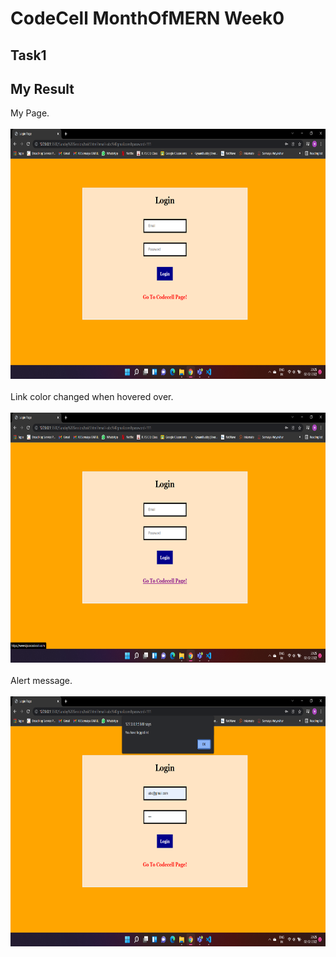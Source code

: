 # CodeCell MonthOfMERN Week0

## Task1

## My Result

My Page.
<br><br>
<img src="../assets/task1_ss1.jpg.png" height="400">
<br><br>
Link color changed when hovered over.
<br><br>
<img src="../assets/task1_ss2.jpg.png" height="400">
<br><br>
Alert message.
<br><br>
<img src="../assets/task1_ss3.jpg.png" height="400">
